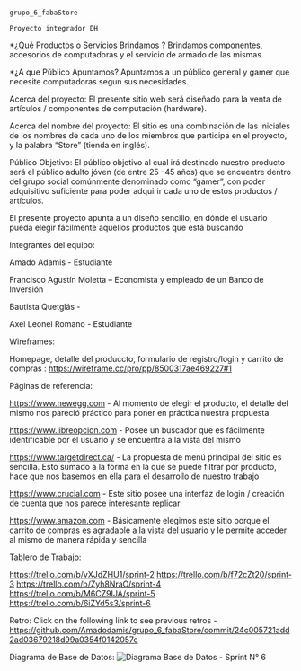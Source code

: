                                                                      grupo_6_fabaStore
                                                                   Proyecto integrador DH

*¿Qué Productos o Servicios Brindamos ?
Brindamos componentes, accesorios de computadoras y el servicio de armado de las mismas.

*¿A que Público Apuntamos?
Apuntamos a un público general y gamer que necesite computadoras segun sus necesidades.

Acerca del proyecto: El presente sitio web será diseñado para la venta de artículos / componentes de computación (hardware). 

Acerca del nombre del proyecto: El sitio es una combinación de las iniciales de los nombres de cada uno de los miembros que participa en el proyecto, y la palabra “Store” (tienda en inglés). 

Público Objetivo: El público objetivo al cual irá destinado nuestro producto será el público adulto jóven (de entre 25 –45 años) que se encuentre dentro del grupo social comúnmente denominado como “gamer”, con poder adquisitivo suficiente para poder adquirir cada uno de estos productos / artículos. 

El presente proyecto apunta a un diseño sencillo, en dónde el usuario pueda elegir fácilmente aquellos productos que está buscando 

 

Integrantes del equipo: 

Amado Adamis -  Estudiante

Francisco Agustín Moletta – Economista y empleado de un Banco de Inversión 

Bautista Quetglás -  

Axel Leonel Romano -  Estudiante

 

Wireframes:  

Homepage, detalle del produccto, formulario de registro/login y carrito de compras : https://wireframe.cc/pro/pp/8500317ae469227#1

Páginas de referencia: 

https://www.newegg.com - Al momento de elegir el producto, el detalle del mismo nos pareció práctico para poner en práctica nuestra propuesta 

https://www.libreopcion.com - Posee un buscador que es fácilmente identificable por el usuario y se encuentra a la vista del mismo 

https://www.targetdirect.ca/ - La propuesta de menú principal del sitio es sencilla. Esto sumado a la forma en la que se puede filtrar por producto, hace que nos basemos en ella para el desarrollo de nuestro trabajo 

https://www.crucial.com - Este sitio posee una interfaz de login / creación de cuenta que nos parece interesante replicar 

https://www.amazon.com - Básicamente elegimos este sitio porque el carrito de compras es agradable a la vista del usuario y le permite acceder al mismo de manera rápida y sencilla 


Tablero de Trabajo:

https://trello.com/b/vXJdZHU1/sprint-2
https://trello.com/b/f72cZt20/sprint-3
https://trello.com/b/Zyh8NraO/sprint-4
https://trello.com/b/M6CZ9IJA/sprint-5
https://trello.com/b/6iZYd5s3/sprint-6

Retro: 
Click on the following link to see previous retros - https://github.com/Amadodamis/grupo_6_fabaStore/commit/24c005721add2ad03679218d99a0354f0142057e

Diagrama de Base de Datos:
![Diagrama Base de Datos - Sprint N° 6](https://user-images.githubusercontent.com/89265928/146676321-038cc31d-3912-49b8-9dc1-f3274b00b3ad.png)
